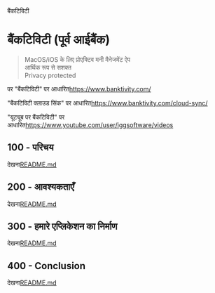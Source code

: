 बैंकटिविटी

# बैंकटिविटी (पूर्व आईबैंक)

> MacOS/iOS के लिए प्रोएक्टिव मनी मैनेजमेंट ऐप<br/>आर्थिक रूप से सशक्त<br/>
> Privacy protected<br/>

पर "बैंकटिविटी" पर आधारित<https://www.banktivity.com/>

"बैंकटिविटी क्लाउड सिंक" पर आधारित<https://www.banktivity.com/cloud-sync/>

"यूट्यूब पर बैंकटिविटी" पर आधारित<https://www.youtube.com/user/iggsoftware/videos>

## 100 - परिचय

देखना[README.md](./100/README.md)

## 200 - आवश्यकताएँ

देखना[README.md](./200/README.md)

## 300 - हमारे एप्लिकेशन का निर्माण

देखना[README.md](./300/README.md)

## 400 - Conclusion

देखना[README.md](./400/README.md)
